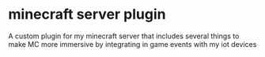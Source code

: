 # minecraft server plugin

A custom plugin for my minecraft server that includes several things to make MC more immersive by integrating in game events with my iot devices
